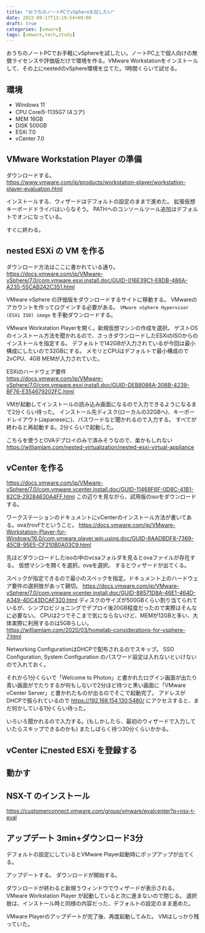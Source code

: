 ```yaml
---
title: "おうちのノートPCでvSphereを試したい"
date: 2022-09-17T13:19:54+09:00
draft: true
categories: [vmware]
tags: [vmware,tech,study]
---
```


おうちのノートPCでお手軽にvSphereを試したい。ノートPC上で個人向けの無償ライセンスや評価版だけで環境を作る。VMware Workstationをインストールして、その上にnestedのvSphere環境を立てた。1時間くらいで試せる。

## 環境

* Windows 11
* CPU Corei5-1135G7 (4コア)
* MEM 16GB
* DISK 500GB
* ESXi 7.0
* vCenter 7.0

## VMware Workstation Player の準備

ダウンロードする。  
https://www.vmware.com/jp/products/workstation-player/workstation-player-evaluation.html

インストールする、ウィザードはデフォルトの設定のままで進めた。
拡張仮想キーボードドライバはいらなそう。
PATHへのコンソールツール追加はデフォルトでオンになっている。

すぐに終わる。


## nested ESXi の VM を作る

ダウンロード方法はここに書かれている通り。    
https://docs.vmware.com/jp/VMware-vSphere/7.0/com.vmware.esxi.install.doc/GUID-016E39C1-E8DB-486A-A235-55CAB242C351.html

VMware vSphere の評価版をダウンロードするサイトに移動する。
VMwareのアカウントを作ってログインする必要がある。
`VMware vSphere Hypervisor (ESXi ISO) image` を手動ダウンロードする。

VMware Workstation Playerを開く。新規仮想マシンの作成を選択。
ゲストOSのインストール方法を聞かれるので、さっきダウンロードしたESXiのISOからのインストールを指定する。
デフォルトで142GBが入力されているが今回は最小構成にしたいので32GBにする。
メモリとCPUはデフォルトで最小構成ので2vCPU、4GB MEMが入力されていた。

ESXiのハードウェア要件  
https://docs.vmware.com/jp/VMware-vSphere/7.0/com.vmware.esxi.install.doc/GUID-DEB8086A-306B-4239-BF76-E354679202FC.html

VMが起動してインストールの読み込み画面になるので入力できるようになるまで2分くらい待った。
インストール先ディスク(ローカルの32GBへ)、キーボードレイアウト(Japaneseに)、パスワードなど聞かれるので入力する。
すべてが終わると再起動する。2分くらいで起動した。

こちらを使うとOVAデプロイのみで済みそうなので、楽かもしれない  
https://williamlam.com/nested-virtualization/nested-esxi-virtual-appliance

## vCenter を作る

https://docs.vmware.com/jp/VMware-vSphere/7.0/com.vmware.vcenter.install.doc/GUID-11468F6F-0D8C-41B1-82C9-29284630A4FF.html
この辺りを見ながら、試用版のisoをダウンロードする。

ワークステーションのドキュメントにvCenterのインストール方法が書いてある。ovaかovfでということ。
https://docs.vmware.com/jp/VMware-Workstation-Player-for-Windows/16.0/com.vmware.player.win.using.doc/GUID-8AADBDF8-7369-45CB-95E5-CF210B0A03C9.html

先ほどダウンロードしたisoの中のvcsaフォルダを見るとovaファイルが存在する。
仮想マシンを開くを選択。ovaを選択。
するとウィザードが出てくる。

スペックが指定できるので最小のスペックを指定。ドキュメント上のハードウェア要件の選択肢があって親切。
https://docs.vmware.com/jp/VMware-vSphere/7.0/com.vmware.vcenter.install.doc/GUID-88571D8A-46E1-464D-A349-4DC43DCAF320.html
ディスクのサイズが500GBくらい割り当てられているが、シンプロビジョニングでデプロイ後20GB程度だったので実際はそんなに必要ない。
CPUは2つでそこまで気にならないけど、MEMが12GBと多い、大体実際に利用するのは5GBらしい。
https://williamlam.com/2020/03/homelab-considerations-for-vsphere-7.html

Networking ConfigurationはDHCPで配布されるのでスキップ。
SSO Configuration, System Configuration のパスワード設定は入れないといけないので入れておく。

それから1分くらいで「Welcome to Photon」と書かれたログイン画面が出たり青い画面がでたりするが何もしないで2分ほど待つと黒い画面に「VMware vCenter Server」と書かれたものが出るのでそこで起動完了。
アドレスがDHCPで振られているので https://192.168.154.130:5480/ にアクセスすると、まだ何かしている1分くらい待った。

いろいろ聞かれるので入力する。(もしかしたら、最初のウィザードで入力していたらスキップできるのかも)
またしばらく待つ30分くらいかかる。

## vCenter にnested ESXi を登録する

## 動かす

## NSX-T のインストール

https://customerconnect.vmware.com/group/vmware/evalcenter?p=nsx-t-eval

## アップデート 3min+ダウンロード3分

デフォルトの設定にしているとVMware Player起動時にポップアップが出てくる。

アップデートする。
ダウンロードが開始する。

ダウンロードが終わると新規うウィンドウでウィザードが表示される。
VMware Workstation Player が起動していると次に進まないので閉じる。
選択肢は、インストール時と同様の内容だった、デフォルトの設定のまま進めた。

VMware Playerのアップデートが完了後、再度起動してみた。
VMはしっかり残っていた。

